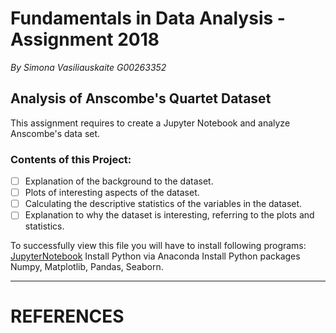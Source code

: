 # Fundamentals in Data Analysis - Assignment 2018
*By Simona Vasiliauskaite G00263352*

## Analysis of Anscombe's Quartet Dataset

This assignment requires to create a Jupyter Notebook and analyze Anscombe's data set.

### Contents of this Project:

- [ ] Explanation of the background to the dataset.
- [ ] Plots of interesting aspects of the dataset.
- [ ] Calculating the descriptive statistics of the variables in the dataset.
- [ ] Explanation to why the dataset is interesting, referring to the plots and statistics.

To successfully view this file you will have to install following programs:
[JupyterNotebook](http://jupyter.org/)
Install Python via Anaconda
Install Python packages Numpy, Matplotlib, Pandas, Seaborn.

----------------------------------------------------------------------------------

# REFERENCES
